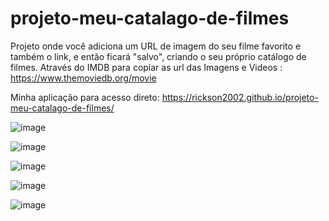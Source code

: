 # projeto-meu-catalago-de-filmes

Projeto onde você adiciona um URL de imagem do seu filme favorito e também o link, e então ficará "salvo", criando o seu próprio catálogo de filmes.
Através do IMDB para copiar as url das Imagens e Videos : https://www.themoviedb.org/movie

Minha aplicação para acesso direto: https://rickson2002.github.io/projeto-meu-catalago-de-filmes/

![image](https://github.com/rickson2002/projeto-meu-catalago-de-filmes/assets/112441890/7f1297b3-a3d2-4b61-ab20-466cda50a1c7)

![image](https://github.com/rickson2002/projeto-meu-catalago-de-filmes/assets/112441890/1a5f0de2-757f-4d22-b305-22373f4a8454)

![image](https://github.com/rickson2002/projeto-meu-catalago-de-filmes/assets/112441890/ad2fc446-85dd-44bb-9ab5-e4896ade1eba)

![image](https://github.com/rickson2002/projeto-meu-catalago-de-filmes/assets/112441890/b17a64db-ce63-4591-a416-1bb86fe33285)


![image](https://github.com/rickson2002/projeto-meu-catalago-de-filmes/assets/112441890/35be20e6-1b80-45ed-8691-fde5c7e37e86)
